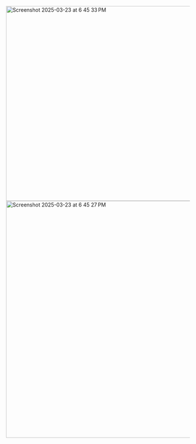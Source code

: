 <img width="533" alt="Screenshot 2025-03-23 at 6 45 33 PM" src="https://github.com/user-attachments/assets/1a269c30-e3f7-43bf-b257-5d8bf2feb821" />
<img width="648" alt="Screenshot 2025-03-23 at 6 45 27 PM" src="https://github.com/user-attachments/assets/48cea0fe-e35f-4577-9468-bcd5d67470c3" />
